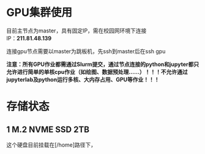 # GPU集群使用

目前主节点为master，具有固定IP，需在校园网环境下连接  
IP：**211.81.48.139**

连接gpu节点需要以master为跳板机，先ssh到master后在ssh gpu

**注意：所有GPU作业都需通过Slurm提交，通过节点连接的python和jupyter都只允许进行简单的单核cpu作业（如绘图、数据预处理……）！！！不允许通过jupyterlab及python运行多核、大内存占用、GPU等作业！！！**

# 存储状态
## 1 M.2 NVME SSD 2TB
这个硬盘目前挂载在[/home]路径下，
